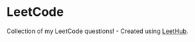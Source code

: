 # LeetCode
Collection of my LeetCode questions! - Created using [LeetHub](https://github.com/QasimWani/LeetHub).
